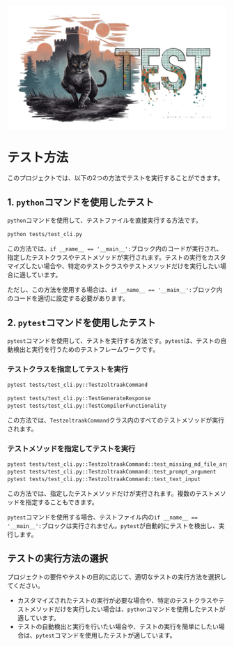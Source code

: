 
![](https://raw.githubusercontent.com/Sunwood-ai-labs/zoltraak/celsius/assets/images/test_icon.jpeg)

# テスト方法

このプロジェクトでは、以下の2つの方法でテストを実行することができます。



## 1. `python`コマンドを使用したテスト

`python`コマンドを使用して、テストファイルを直接実行する方法です。

```bash
python tests/test_cli.py
```

この方法では、`if __name__ == '__main__':`ブロック内のコードが実行され、指定したテストクラスやテストメソッドが実行されます。テストの実行をカスタマイズしたい場合や、特定のテストクラスやテストメソッドだけを実行したい場合に適しています。

ただし、この方法を使用する場合は、`if __name__ == '__main__':`ブロック内のコードを適切に設定する必要があります。

## 2. `pytest`コマンドを使用したテスト

`pytest`コマンドを使用して、テストを実行する方法です。`pytest`は、テストの自動検出と実行を行うためのテストフレームワークです。

### テストクラスを指定してテストを実行

```bash
pytest tests/test_cli.py::TestzoltraakCommand
```

```bash
pytest tests/test_cli.py::TestGenerateResponse
pytest tests/test_cli.py::TestCompilerFunctionality
```

この方法では、`TestzoltraakCommand`クラス内のすべてのテストメソッドが実行されます。

### テストメソッドを指定してテストを実行

```bash
pytest tests/test_cli.py::TestzoltraakCommand::test_missing_md_file_argument
pytest tests/test_cli.py::TestzoltraakCommand::test_prompt_argument
pytest tests/test_cli.py::TestzoltraakCommand::test_text_input
```

この方法では、指定したテストメソッドだけが実行されます。複数のテストメソッドを指定することもできます。

`pytest`コマンドを使用する場合、テストファイル内の`if __name__ == '__main__':`ブロックは実行されません。`pytest`が自動的にテストを検出し、実行します。

## テストの実行方法の選択

プロジェクトの要件やテストの目的に応じて、適切なテストの実行方法を選択してください。

- カスタマイズされたテストの実行が必要な場合や、特定のテストクラスやテストメソッドだけを実行したい場合は、`python`コマンドを使用したテストが適しています。
- テストの自動検出と実行を行いたい場合や、テストの実行を簡単にしたい場合は、`pytest`コマンドを使用したテストが適しています。